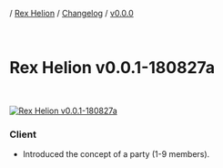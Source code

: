 / [Rex Helion](../../../) / [Changelog](../../) / [v0.0.0](../)

<br>

# Rex Helion v0.0.1-180827a

<br>

[![Rex Helion v0.0.1-180827a](http://img.youtube.com/vi/JwowCQgzwNE/0.jpg)](http://www.youtube.com/watch?v=JwowCQgzwNE "Rex Helion v0.0.1-180827a")

### Client ###

- Introduced the concept of a party (1-9 members).

<br>
<br>
<br>
